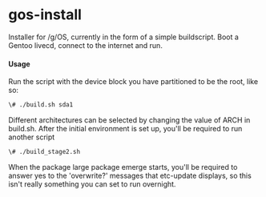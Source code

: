 gos-install
===========

Installer for /g/OS, currently in the form of a simple buildscript. Boot a Gentoo livecd, connect to the internet and run.

#### Usage ####
Run the script with the device block you have partitioned to be the root, like so:
```sh
\# ./build.sh sda1
```
Different architectures can be selected by changing the value of ARCH in build.sh. After the initial environment is set up, you'll be required to run another script
```sh
\# ./build_stage2.sh
```
When the package large package emerge starts, you'll be required to answer yes to the 'overwrite?' messages that etc-update displays, so this isn't really something you can set to run overnight.
